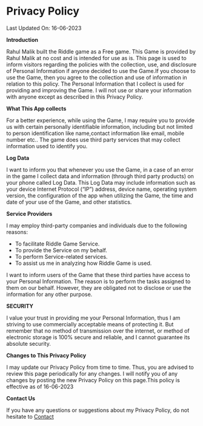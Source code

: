 Privacy Policy
==============

Last Updated On: 16-06-2023

**Introduction**

Rahul Malik built the Riddle game as a Free game. This Game is provided by Rahul Malik at no cost and is intended for use as is. This page is used to inform visitors regarding the policies with the collection, use, and disclosure of Personal Information if anyone decided to use the Game.If you choose to use the Game, then you agree to the collection and use of information in relation to this policy. The Personal Information that I collect is used for providing and improving the Game. I will not use or share your information with anyone except as described in this Privacy Policy.

**What This App collects**

For a better experience, while using the Game, I may require you to provide us with certain personally identifiable information, including but not limited to person identification like name,contact information like email, mobile number etc.. The game does use third party services that may collect information used to identify you.

**Log Data**

I want to inform you that whenever you use the Game, in a case of an error in the game I collect data and information (through third party products) on your phone called Log Data. This Log Data may include information such as your device Internet Protocol (“IP”) address, device name, operating system version, the configuration of the app when utilizing the Game, the time and date of your use of the Game, and other statistics.

**Service Providers**

I may employ third-party companies and individuals due to the following reasons:

*   To facilitate Riddle Game Service.
*   To provide the Service on my behalf.
*   To perform Service-related services.
*   To assist us me in analyzing how Riddle Game is used.

I want to inform users of the Game that these third parties have access to your Personal Information. The reason is to perform the tasks assigned to them on our behalf. However, they are obligated not to disclose or use the information for any other purpose.

**SECURITY**

I value your trust in providing me your Personal Information, thus I am striving to use commercially acceptable means of protecting it. But remember that no method of transmission over the internet, or method of electronic storage is 100% secure and reliable, and I cannot guarantee its absolute security.

**Changes to This Privacy Policy**

I may update our Privacy Policy from time to time. Thus, you are advised to review this page periodically for any changes. I will notify you of any changes by posting the new Privacy Policy on this page.This policy is effective as of 16-06-2023

**Contact Us**

If you have any questions or suggestions about my Privacy Policy, do not hesitate to [Contact](mailto:contact@devram.info)
